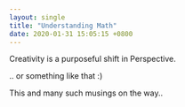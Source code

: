```yaml
---
layout: single
title: "Understanding Math"
date: 2020-01-31 15:05:15 +0800
---
```


Creativity is a purposeful shift in Perspective.

.. or something like that :)

This and many such musings on the way..
